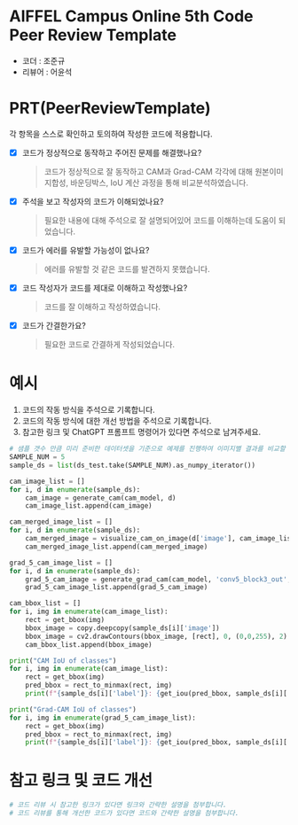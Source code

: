 # AIFFEL Campus Online 5th Code Peer Review Template
- 코더 : 조준규
- 리뷰어 : 어윤석


# PRT(PeerReviewTemplate) 
각 항목을 스스로 확인하고 토의하여 작성한 코드에 적용합니다.

- [X] 코드가 정상적으로 동작하고 주어진 문제를 해결했나요?
  > 코드가 정상적으로 잘 동작하고 CAM과 Grad-CAM 각각에 대해 원본이미지합성, 바운딩박스, IoU 계산 과정을 통해 비교분석하였습니다.
- [X] 주석을 보고 작성자의 코드가 이해되었나요?
  > 필요한 내용에 대해 주석으로 잘 설명되어있어 코드를 이해하는데 도움이 되었습니다.
- [X] 코드가 에러를 유발할 가능성이 없나요?
  > 에러를 유발할 것 같은 코드를 발견하지 못했습니다.
- [X] 코드 작성자가 코드를 제대로 이해하고 작성했나요?
  > 코드를 잘 이해하고 작성하였습니다.
- [X] 코드가 간결한가요?
  > 필요한 코드로 간결하게 작성되었습니다.

# 예시
1. 코드의 작동 방식을 주석으로 기록합니다.
2. 코드의 작동 방식에 대한 개선 방법을 주석으로 기록합니다.
3. 참고한 링크 및 ChatGPT 프롬프트 명령어가 있다면 주석으로 남겨주세요.
```python
# 샘플 갯수 만큼 미리 준비한 데이터셋을 기준으로 예제를 진행하여 이미지별 결과를 비교할 수 있었습니다.
SAMPLE_NUM = 5
sample_ds = list(ds_test.take(SAMPLE_NUM).as_numpy_iterator())

cam_image_list = []
for i, d in enumerate(sample_ds):
    cam_image = generate_cam(cam_model, d)
    cam_image_list.append(cam_image)

cam_merged_image_list = []
for i, d in enumerate(sample_ds):
    cam_merged_image = visualize_cam_on_image(d['image'], cam_image_list[i])
    cam_merged_image_list.append(cam_merged_image)

grad_5_cam_image_list = []
for i, d in enumerate(sample_ds):
    grad_5_cam_image = generate_grad_cam(cam_model, 'conv5_block3_out', d)
    grad_5_cam_image_list.append(grad_5_cam_image)

cam_bbox_list = []
for i, img in enumerate(cam_image_list):
    rect = get_bbox(img)
    bbox_image = copy.deepcopy(sample_ds[i]['image'])
    bbox_image = cv2.drawContours(bbox_image, [rect], 0, (0,0,255), 2)
    cam_bbox_list.append(bbox_image)

print("CAM IoU of classes")
for i, img in enumerate(cam_image_list):
    rect = get_bbox(img)
    pred_bbox = rect_to_minmax(rect, img)
    print(f"{sample_ds[i]['label']}: {get_iou(pred_bbox, sample_ds[i]['objects']['bbox'][0])}")

print("Grad-CAM IoU of classes")
for i, img in enumerate(grad_5_cam_image_list):
    rect = get_bbox(img)
    pred_bbox = rect_to_minmax(rect, img)
    print(f"{sample_ds[i]['label']}: {get_iou(pred_bbox, sample_ds[i]['objects']['bbox'][0])}")
```

# 참고 링크 및 코드 개선
```python
# 코드 리뷰 시 참고한 링크가 있다면 링크와 간략한 설명을 첨부합니다.
# 코드 리뷰를 통해 개선한 코드가 있다면 코드와 간략한 설명을 첨부합니다.
```
